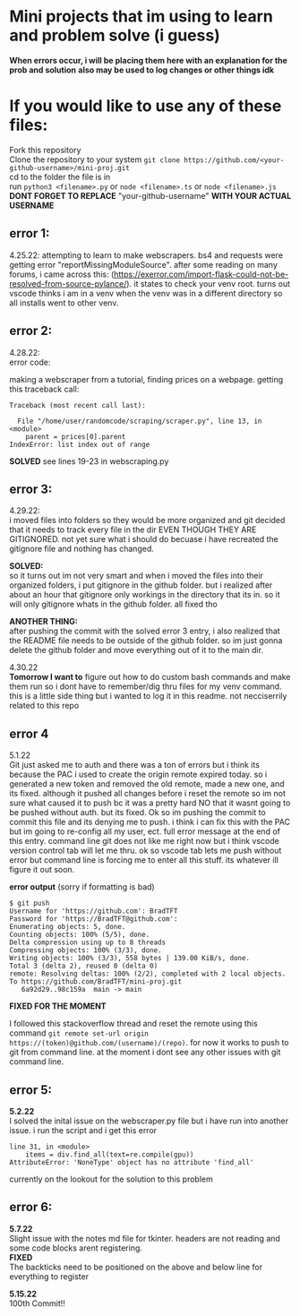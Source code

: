 # Mini projects that im using to learn and problem solve (i guess)

**When errors occur, i will be placing them here with an explanation for the prob and solution**
**also may be used to log changes or other things idk**

# If you would like to use any of these files: <br />
Fork this repository <br />
Clone the repository to your system `git clone https://github.com/<your-github-username>/mini-proj.git` <br />
cd to the folder the file is in <br />
run `python3 <filename>.py` or `node <filename>.ts` or `node <filename>.js` <br />
**DONT FORGET TO REPLACE** "your-github-username" **WITH YOUR ACTUAL USERNAME**


## error 1:
4.25.22: attempting to learn to make webscrapers. bs4 and requests were getting error "reportMissingModuleSource". after some reading on many forums, i came across this: (https://exerror.com/import-flask-could-not-be-resolved-from-source-pylance/). it states to check your venv root. turns out vscode thinks i am in a venv when the venv was in a different directory so all installs went to other venv.

## error 2:
4.28.22: <br />
error code:<br />

making a webscraper from a tutorial, finding prices on a webpage. getting this traceback call:
```
Traceback (most recent call last):

  File "/home/user/randomcode/scraping/scraper.py", line 13, in <module> 
    parent = prices[0].parent
IndexError: list index out of range
```
**SOLVED** see lines 19-23 in webscraping.py


## error 3:
4.29.22:<br />
i moved files into folders so they would be more organized and git decided that it needs to track every file in the dir EVEN THOUGH THEY ARE GITIGNORED. not yet sure what i should do becuase i have recreated the gitignore file and nothing has changed.

**SOLVED:**<br />
so it turns out im not very smart and when i moved the files into their organized folders, i put gitignore in the github folder. but i realized after about an hour that gitignore only workings in the directory that its in. so it will only gitignore whats in the github folder. all fixed tho 

**ANOTHER THING:**<br />
after pushing the commit with the solved error 3 entry, i also realized that the README file needs to be outside of the github folder. so im just gonna delete the github folder and move everything out of it to the main dir.


4.30.22<br />
**Tomorrow I want to** figure out how to do custom bash commands and make them run so i dont have to remember/dig thru files for my venv command. this is a little side thing but i wanted to log it in this readme. not necciserrily related to this repo

## error 4
5.1.22 <br />
Git just asked me to auth and there was a ton of errors but i think its because the PAC i used to create the origin remote expired today. so i generated a new token and removed the old remote, made a new one, and its fixed. although it pushed all changes before i reset the remote so im not sure what caused it to push bc it was a pretty hard NO that it wasnt going to be pushed without auth. but its fixed. Ok so im pushing the commit to commit this file and its denying me to push. i think i can fix this with the PAC but im going to re-config all my user, ect. full error message at the end of this entry. command line git does not like me right now but i think vscode version control tab will let me thru. ok so vscode tab lets me push without error but command line is forcing me to enter all this stuff. its whatever ill figure it out soon.


**error output** (sorry if formatting is bad)
```
$ git push  
Username for 'https://github.com': BradTFT
Password for 'https://BradTFT@github.com':  
Enumerating objects: 5, done.
Counting objects: 100% (5/5), done.
Delta compression using up to 8 threads
Compressing objects: 100% (3/3), done.
Writing objects: 100% (3/3), 558 bytes | 139.00 KiB/s, done.
Total 3 (delta 2), reused 0 (delta 0)
remote: Resolving deltas: 100% (2/2), completed with 2 local objects.
To https://github.com/BradTFT/mini-proj.git
   6a92d29..98c159a  main -> main 
```


**FIXED FOR THE MOMENT** <br />

I followed this stackoverflow thread and reset the remote using this command ```git remote set-url origin https://(token)@github.com/(username)/(repo)```. for now it works to push to git from command line. at the moment i dont see any other issues with git command line.





## error 5: <br /> 
**5.2.22** <br />
I solved the inital issue on the webscraper.py file but i have run into another issue. i run the script and i get this error
```
line 31, in <module> 
    items = div.find_all(text=re.compile(gpu)) 
AttributeError: 'NoneType' object has no attribute 'find_all' 
```

currently on the lookout for the solution to this problem


## error 6: <br />
**5.7.22** <br />
Slight issue with the notes md file for tkinter. headers are not reading and some code blocks arent registering. <br />
**FIXED** <br />
The backticks need to be positioned on the above and below line for everything to register


**5.15.22** <br />
100th Commit!!

